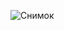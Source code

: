 ![Снимок](https://user-images.githubusercontent.com/72148650/101091987-97ff8e00-35c1-11eb-80ec-e6b19ac19777.JPG)
